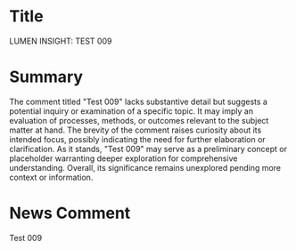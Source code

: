 # Title
LUMEN INSIGHT: TEST 009

# Summary
The comment titled "Test 009" lacks substantive detail but suggests a potential inquiry or examination of a specific topic. It may imply an evaluation of processes, methods, or outcomes relevant to the subject matter at hand. The brevity of the comment raises curiosity about its intended focus, possibly indicating the need for further elaboration or clarification. As it stands, "Test 009" may serve as a preliminary concept or placeholder warranting deeper exploration for comprehensive understanding. Overall, its significance remains unexplored pending more context or information.

# News Comment
Test 009

